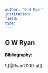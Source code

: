 ```yaml
---
author: "G W Ryan"
institution:
field:
type:
---
```


## G W Ryan
#### Bibliography:

![[@Ryan2000-ql]]
